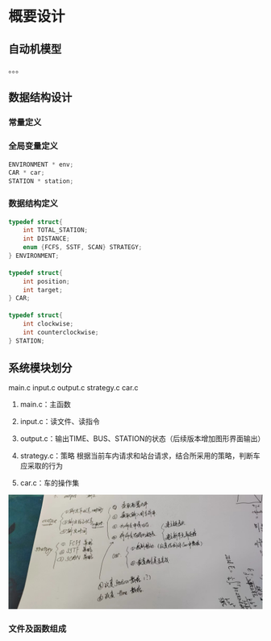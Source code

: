 # 概要设计

## 自动机模型

。。。

## 数据结构设计

### 常量定义

### 全局变量定义

```c
ENVIRONMENT * env;
CAR * car;
STATION * station;
```

### 数据结构定义

```C
typedef struct{
    int TOTAL_STATION;
    int DISTANCE;
    enum {FCFS, SSTF, SCAN} STRATEGY;
} ENVIRONMENT;

typedef struct{
    int position;
    int target;
} CAR;

typedef struct{
    int clockwise;
    int counterclockwise;
} STATION;
```

## 系统模块划分

main.c input.c output.c strategy.c car.c

1. main.c：主函数

2. input.c：读文件、读指令

3. output.c：输出TIME、BUS、STATION的状态（后续版本增加图形界面输出）

4. strategy.c：策略
   根据当前车内请求和站台请求，结合所采用的策略，判断车应采取的行为

5. car.c：车的操作集

![](概要设计_assets/141ffa8322f9e63b73860c914f3cc81a1033816c.jpeg)

### 文件及函数组成

